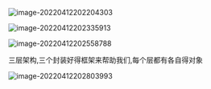 ![image-20220412202204303](../../../blog/zheng-s/source/image/image-20220412202204303.png)

![image-20220412202335913](../../../blog/zheng-s/source/image/image-20220412202335913.png)

![image-20220412202558788](../../../blog/zheng-s/source/image/image-20220412202558788.png)

三层架构,三个封装好得框架来帮助我们,每个层都有各自得对象

![image-20220412202803993](../../../blog/zheng-s/source/image/image-20220412202803993.png)